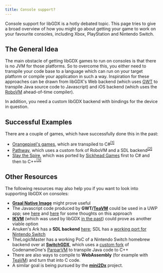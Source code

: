 ```yaml
---
title: Console support?
---
```

Console support for libGDX is a hotly debated topic. This page tries to give a broad overview of how you might go about getting your game to work on your favourite consoles, including Xbox, PlayStation and Nintendo Switch.

## The General Idea
The main obstacle of getting libGDX games to run on consoles is that there is no JVM for those platforms. So to overcome this, you either need to transpile your code base to a language which can run on your target platform or compile your application in such a way. Inspiration for these approaches can be drawn from libGDX's Web backend (which uses [GWT](https://www.gwtproject.org/) to transpile Java source code to Javascript) and iOS backend (which uses the [RoboVM](https://github.com/MobiVM/robovm) ahead-of-time compiler). 

In addition, you need a custom libGDX backend with bindings for the device in question.

## Successful Examples
There are a couple of games, which have successfully done this in the past:
- [Orangepixel's games](https://www.orangepixel.net/category/games/), which are transpiled to C#<sup><a href="https://cdn.discordapp.com/attachments/348229413785305089/1154868391887245332/image.png">[1]</a></sup> 
- [Pathway](https://store.steampowered.com/app/546430/Pathway/), which uses a custom fork of RoboVM and a SDL backend<sup><a href="https://www.reddit.com/r/NintendoSwitch/comments/npx21u/comment/h07ls1u/">[2]</a></sup>
- [Slay the Spire](https://store.steampowered.com/app/646570/Slay_the_Spire/), which was ported by [Sickhead Games](https://www.sickhead.com/) first to C# and then to C++<sup><a href="https://pbs.twimg.com/media/ETkH_QvXkAAD2N7?format=png">[3]</a></sup>

## Other Resources
The following resources may also help you if you want to look into supporting libGDX on consoles:
- **[Graal Native Image](https://www.graalvm.org/22.0/reference-manual/native-image/)** might prove useful
-  The Javascript code produced by **GWT/[TeaVM](/roadmap/#teavm)** could be used in a UWP app; see [here](https://web.archive.org/web/20200428040905/https://www.badlogicgames.com/forum/viewtopic.php?f=17&t=14766) and [here](https://github.com/libgdx/libgdx/issues/5330) for some thoughts on this approach
- **[IKVM](https://github.com/ikvm-revived/ikvm)** (which was used by libGDX [in the past](https://code.google.com/archive/p/libgdx/wikis/IOSWIP.wiki)) could prove as another viable option
- Anuken's Ark has a **SDL backend** [here](https://github.com/Anuken/Arc/tree/master/backends/backend-sdl); SDL has a [working port for Nintendo Switch](https://wiki.libsdl.org/Installation#nintendo_switch)
- TheLogicMaster has a working PoC of a Nintendo Switch homebrew backend over at **[SwitchGDX](https://github.com/TheLogicMaster/SwitchGDX)**, which uses a [custom fork](https://github.com/TheLogicMaster/clearwing-vm) of CodenameOne's [ParparVM](https://github.com/codenameone/CodenameOne/tree/master/vm) to transpile Java code to C++
- There are also ways to compile to **WebAssembly** (for example with [TeaVM](https://github.com/konsoletyper/teavm#webassembly)) and turn that into C code. 
- A similar goal is being pursued by the **[mini2Dx](https://github.com/mini2Dx/mini2Dx)** project.

